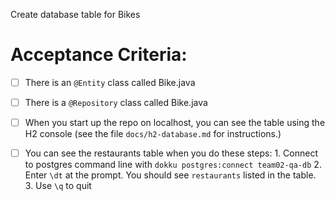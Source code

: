 Create database table for Bikes


# Acceptance Criteria:

- [ ] There is an `@Entity` class called Bike.java
- [ ] There is a `@Repository` class called Bike.java
- [ ] When you start up the repo on localhost, you can see the table
      using the H2 console (see the file `docs/h2-database.md` for 
      instructions.)
- [ ] You can see the restaurants table when you do these steps:
      1. Connect to postgres command line with 
         ```
         dokku postgres:connect team02-qa-db
         ```
      2. Enter `\dt` at the prompt. You should see
         `restaurants` listed in the table.
      3. Use `\q` to quit


